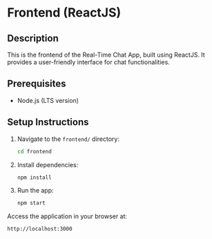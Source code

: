 # Frontend (ReactJS)

## Description
This is the frontend of the Real-Time Chat App, built using ReactJS. It provides a user-friendly interface for chat functionalities.

## Prerequisites
- Node.js (LTS version)

## Setup Instructions
1. Navigate to the `frontend/` directory:
   ```bash
   cd frontend
2. Install dependencies:
   ```bash
   npm install
3. Run the app:
   ```bash
   npm start

Access the application in your browser at:
  ```arduino
  http://localhost:3000
